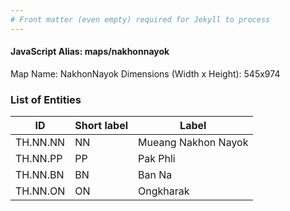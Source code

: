 ```yaml
---
# Front matter (even empty) required for Jekyll to process
---
```


#### JavaScript Alias: maps/nakhonnayok

Map Name: NakhonNayok
Dimensions (Width x Height): 545x974

### List of Entities

| ID       | Short label | Label               |
| -------- | ----------- | ------------------- |
| TH.NN.NN | NN          | Mueang Nakhon Nayok |
| TH.NN.PP | PP          | Pak Phli            |
| TH.NN.BN | BN          | Ban Na              |
| TH.NN.ON | ON          | Ongkharak           |
